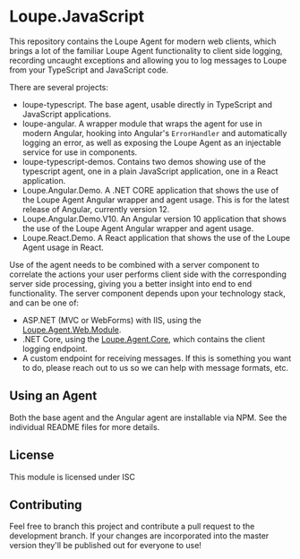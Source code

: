 ﻿# Loupe.JavaScript

This repository contains the Loupe Agent for modern web clients, which brings a lot of the familiar Loupe Agent functionality to client side logging, recording uncaught exceptions and allowing you to log messages to Loupe from your TypeScript and JavaScript code.

There are several projects:

* loupe-typescript. The base agent, usable directly in TypeScript and JavaScript applications.
* loupe-angular. A wrapper module that wraps the agent for use in modern Angular, hooking into Angular's <code>ErrorHandler</code> and automatically logging an error, as well as exposing the Loupe Agent as an injectable service for use in components.
* loupe-typescript-demos. Contains two demos showing use of the typescript agent, one in a plain JavaScript application, one in a React application.
* Loupe.Angular.Demo. A .NET CORE application that shows the use of the Loupe Agent Angular wrapper and agent usage. This is for the latest release of Angular, currently version 12.
* Loupe.Angular.Demo.V10. An Angular version 10 application that shows the use of the Loupe Agent Angular wrapper and agent usage.
* Loupe.React.Demo. A React application that shows the use of the Loupe Agent usage in React.

Use of the agent needs to be combined with a server component to correlate the actions your user performs client side with the corresponding server side processing, giving you a better insight into end to end functionality. The server component depends upon your technology stack, and can be one of:

* ASP.NET (MVC or WebForms) with IIS, using the [Loupe.Agent.Web.Module](https://www.nuget.org/packages/Loupe.Agent.Web.Module/).
* .NET Core, using the [Loupe.Agent.Core](https://github.com/GibraltarSoftware/Loupe.Agent.Core), which contains the client logging endpoint.
* A custom endpoint for receiving messages. If this is something you want to do, please reach out to us so we can help with message formats, etc.

## Using an Agent
Both the base agent and the Angular agent are installable via NPM. See the individual README files for more details.

## License
This module is licensed under ISC

## Contributing
Feel free to branch this project and contribute a pull request to the development branch. 
If your changes are incorporated into the master version they'll be published out for everyone to use!

